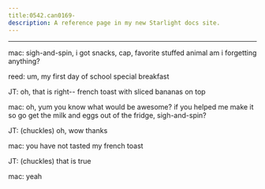 ```yaml
---
title:0542.can0169-
description: A reference page in my new Starlight docs site.
---
```

----- 
mac: sigh-and-spin, i got snacks, cap, favorite stuffed animal
 am i forgetting 
anything? 
 
reed: um, my first day of school special breakfast
 
JT: oh, that is right-- french toast with sliced bananas on top
 
mac: oh, yum
 you know what would be awesome? 
 if you helped me make it
 so go 
get the milk and eggs out of the fridge, sigh-and-spin? 
 
JT: (chuckles) oh, wow
 thanks
 
mac: you have not tasted my french toast
 
JT: (chuckles) that is true
 
mac: yeah
 
